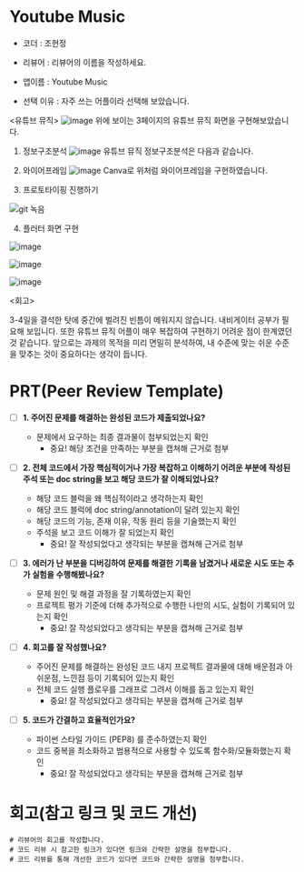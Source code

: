 # Youtube Music 
- 코더 : 조현정
- 리뷰어 : 리뷰어의 이름을 작성하세요.

- 앱이름 : Youtube Music
- 선택 이유 : 자주 쓰는 어플이라 선택해 보았습니다.

<유튜브 뮤직>
![image](https://github.com/user-attachments/assets/dc81aeaf-5a1d-47f0-9f28-8a9303a98c64)
위에 보이는 3페이지의 유튜브 뮤직 화면을 구현해보았습니다.

1. 정보구조분석
![image](https://github.com/user-attachments/assets/775089f0-ce69-48b3-9292-b54169637fe4)
유튜브 뮤직 정보구조분석은 다음과 같습니다.

2. 와이어프레임
![image](https://github.com/user-attachments/assets/4e79a6fd-64a2-4091-a775-b45b09c0a4e4)
Canva로 위처럼 와이어프레임을 구현하였습니다.

3. 프로토타이핑 진행하기
   
![git 녹음](https://github.com/user-attachments/assets/32431073-14b4-42ba-98dd-7eca1f7fd085)

4. 플러터 화면 구현

   
![image](https://github.com/user-attachments/assets/f8cdee38-70b7-4e30-bdea-e53eb78cae83)

![image](https://github.com/user-attachments/assets/62ea3df4-e984-43f5-a4a8-607049c59170)

![image](https://github.com/user-attachments/assets/98dca59f-2869-4072-93ce-8c6a4242c9d0)



<회고>

3-4일을 결석한 탓에 중간에 벌려진 빈틈이 메워지지 않습니다.
내비게이터 공부가 필요해 보입니다.
또한 유튜브 뮤직 어플이 매우 복잡하여 구현하기 어려운 점이 한계였던 것 같습니다.
앞으로는 과제의 목적을 미리 면밀히 분석하여, 내 수준에 맞는 쉬운 수준을 맞추는 것이 중요하다는 생각이 듭니다.


# PRT(Peer Review Template)
- [ ]  **1. 주어진 문제를 해결하는 완성된 코드가 제출되었나요?**
    - 문제에서 요구하는 최종 결과물이 첨부되었는지 확인
        - 중요! 해당 조건을 만족하는 부분을 캡쳐해 근거로 첨부
    
- [ ]  **2. 전체 코드에서 가장 핵심적이거나 가장 복잡하고 이해하기 어려운 부분에 작성된 
  주석 또는 doc string을 보고 해당 코드가 잘 이해되었나요?**
    - 해당 코드 블럭을 왜 핵심적이라고 생각하는지 확인
    - 해당 코드 블럭에 doc string/annotation이 달려 있는지 확인
    - 해당 코드의 기능, 존재 이유, 작동 원리 등을 기술했는지 확인
    - 주석을 보고 코드 이해가 잘 되었는지 확인
        - 중요! 잘 작성되었다고 생각되는 부분을 캡쳐해 근거로 첨부
  
- [ ]  **3. 에러가 난 부분을 디버깅하여 문제를 해결한 기록을 남겼거나
  새로운 시도 또는 추가 실험을 수행해봤나요?**
    - 문제 원인 및 해결 과정을 잘 기록하였는지 확인
    - 프로젝트 평가 기준에 더해 추가적으로 수행한 나만의 시도, 
      실험이 기록되어 있는지 확인
        - 중요! 잘 작성되었다고 생각되는 부분을 캡쳐해 근거로 첨부
  
- [ ]  **4. 회고를 잘 작성했나요?**
    - 주어진 문제를 해결하는 완성된 코드 내지 프로젝트 결과물에 대해
    배운점과 아쉬운점, 느낀점 등이 기록되어 있는지 확인
    - 전체 코드 실행 플로우를 그래프로 그려서 이해를 돕고 있는지 확인
        - 중요! 잘 작성되었다고 생각되는 부분을 캡쳐해 근거로 첨부
    
- [ ]  **5. 코드가 간결하고 효율적인가요?**
    - 파이썬 스타일 가이드 (PEP8) 를 준수하였는지 확인
    - 코드 중복을 최소화하고 범용적으로 사용할 수 있도록 함수화/모듈화했는지 확인
        - 중요! 잘 작성되었다고 생각되는 부분을 캡쳐해 근거로 첨부


# 회고(참고 링크 및 코드 개선)
```
# 리뷰어의 회고를 작성합니다.
# 코드 리뷰 시 참고한 링크가 있다면 링크와 간략한 설명을 첨부합니다.
# 코드 리뷰를 통해 개선한 코드가 있다면 코드와 간략한 설명을 첨부합니다.
```
